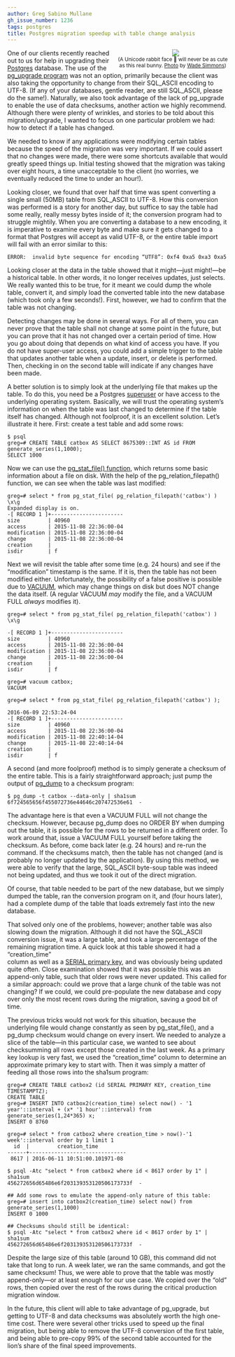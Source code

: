```yaml
---
author: Greg Sabino Mullane
gh_issue_number: 1236
tags: postgres
title: Postgres migration speedup with table change analysis
---
```




<div class="separator" style="clear: both; float: right; text-align: center;"><a href="/blog/2016/06/13/postgres-migration-speedup-with-table/image-0.jpeg" imageanchor="1" style="clear: right; margin-bottom: 1em; margin-left: 1em;"><img border="0" src="/blog/2016/06/13/postgres-migration-speedup-with-table/image-0.jpeg"/></a><br/><small>(A Unicode rabbit face 🐰 will never be as cute <br/>as this real bunny. <a href="https://flic.kr/p/6stdw2">Photo</a> by <a href="https://www.flickr.com/photos/wsimmons/">Wade Simmons</a>)</small></div>

One of our clients recently reached out to us for help in upgrading their 
[Postgres](https://www.postgresql.org/) database. The use of 
the [pg_upgrade program](https://www.postgresql.org/docs/current/static/pgupgrade.html)
was not an option, primarily because the client was also taking 
the opportunity to change from their SQL_ASCII encoding to UTF-8. (If any 
of your databases, gentle reader, are still SQL_ASCII, please do the same!). 
Naturally, we also took advantage of the lack of pg_upgrade to enable 
the use of data checksums, another action we highly recommend. Although there were 
plenty of wrinkles, and stories to be told about this migration/upgrade, I wanted 
to focus on one particular problem we had: how to detect if a table has changed.

We needed to know if any applications were modifying certain tables because the 
speed of the migration was very important. If we could assert that no changes 
were made, there were some shortcuts available that would greatly speed things up.
Initial testing showed that the migration was taking over eight hours, a time 
unacceptable to the client (no worries, we eventually reduced the time to 
under an hour!).

Looking closer, we found that over half that time was spent converting a single 
small (50MB) table from SQL_ASCII to UTF-8. How this conversion was performed is 
a story for another day, but suffice to say the table had some really, really messy bytes inside of it; 
the conversion program had to struggle mightily. When you are converting a database 
to a new encoding, it is imperative to examine every byte and make sure it gets changed 
to a format that Postgres will accept as valid UTF-8, or the entire table import will fail with an error 
similar to this:

```
ERROR:  invalid byte sequence for encoding “UTF8”: 0xf4 0xa5 0xa3 0xa5
```

Looking closer at the data in the table showed that it might—just might!—be a 
historical table. In other words, it no longer receives updates, just selects. 
We really wanted this to be true, for it meant we could dump the whole table, convert it, 
and simply load the converted table into the new database (which took only a 
few seconds!). First, however, we had to confirm that the table was not changing.

Detecting changes may be done in several ways. For all of them, you can 
never prove that the table shall not change at some point in the future, but 
you can prove that it has not changed over a certain period of time. How you 
go about doing that depends on what kind of access you have. If you do not 
have super-user access, you could add a simple trigger to the table that updates 
another table when a update, insert, or delete is performed. Then, checking 
in on the second table will indicate if any changes have been made.

A better solution is to simply look at the underlying file that makes up the 
table. To do this, you need be a Postgres 
[superuser](https://www.postgresql.org/docs/current/static/role-attributes.html) 
or have access to the underlying operating system.
Basically, we will trust the operating system’s 
information on when the table was last changed to determine if the table 
itself has changed. Although not foolproof, it is an excellent solution. Let’s 
illustrate it here. First: create a test table and add some rows:

```
$ psql
greg=# CREATE TABLE catbox AS SELECT 8675309::INT AS id FROM generate_series(1,1000);
SELECT 1000
```

Now we can use the 
[pg_stat_file() function](https://www.postgresql.org/docs/current/static/functions-admin.html#FUNCTIONS-ADMIN-GENFILE), 
which returns some basic information about a file on disk. With the help of the pg_relation_filepath() function, we can see when 
the table was last modified:

```
greg=# select * from pg_stat_file( pg_relation_filepath('catbox') ) \x\g
Expanded display is on.
-[ RECORD 1 ]+-----------------------
size         | 40960
access       | 2015-11-08 22:36:00-04
modification | 2015-11-08 22:36:00-04
change       | 2015-11-08 22:36:00-04
creation     | 
isdir        | f

```

Next we will revisit the table after some time (e.g. 24 hours) 
and see if the “modification” timestamp is the same. If it is, then the 
table has not been modified either. Unfortunately, the possibility of 
a false positive is possible due to [VACUUM](https://www.postgresql.org/docs/current/static/sql-vacuum.html), 
which may change things on disk but does NOT change the data itself. (A regular VACUUM *may* modify the file, and a 
VACUUM FULL *always* modifies it).

```
greg=# select * from pg_stat_file( pg_relation_filepath('catbox') ) \x\g

-[ RECORD 1 ]+-----------------------
size         | 40960
access       | 2015-11-08 22:36:00-04
modification | 2015-11-08 22:36:00-04
change       | 2015-11-08 22:36:00-04
creation     | 
isdir        | f

greg=# vacuum catbox;
VACUUM

greg=# select * from pg_stat_file( pg_relation_filepath('catbox') );

2016-06-09 22:53:24-04
-[ RECORD 1 ]+-----------------------
size         | 40960
access       | 2015-11-08 22:36:00-04
modification | 2015-11-08 22:40:14-04
change       | 2015-11-08 22:40:14-04
creation     | 
isdir        | f
```

A second (and more foolproof) method is to simply generate a checksum of the 
entire table. This is a fairly straightforward approach; just pump the output 
of [pg_dump](https://www.postgresql.org/docs/current/static/app-pgdump.html) 
to a checksum program:

```
$ pg_dump -t catbox --data-only | sha1sum
6f724565656f455072736e44646c207472536e61  -
```

The advantage here is that even a VACUUM FULL will not change the checksum. 
However, because pg_dump does no ORDER BY when dumping out the table, 
it is possible for the rows to be returned in a different order. To work 
around that, issue a VACUUM FULL yourself before taking the checksum. As 
before, come back later (e.g. 24 hours) and re-run the command. If the checksums 
match, then the table has not changed (and is probably no longer updated by 
the application). By using this method, we were able to verify that the 
large, SQL_ASCII byte-soup table was indeed not being updated, and 
thus we took it out of the direct migration.

Of course, that table needed to be part of the new database, but we simply dumped the table, 
ran the conversion program on it, and (four hours later), had a complete dump of the 
table that loads extremely fast into the new database.

That solved only one of the problems, however; another table was also slowing 
down the migration. Although it did not have the SQL_ASCII conversion 
issue, it was a large table, and took a large percentage of the remaining 
migration time. A quick look at this table showed it had a “creation_time”  
column as well as a 
[SERIAL primary key](www.neilconway.org/docs/sequences/), and was obviously being updated quite often. 
Close examination showed that it was possible this was an append-only 
table, such that older rows were never updated. This called for a similar 
approach: could we prove that a large chunk of the table was not changing? 
If we could, we could pre-populate the new database and copy over only the 
most recent rows during the migration, saving a good bit of time.

The previous tricks would not work for this situation, because the underlying file would 
change constantly as seen by pg_stat_file(), and a pg_dump checksum would 
change on every insert. We needed to analyze a slice of the table—in this particular case, 
we wanted to see about checksumming all rows except those created in 
the last week. As a primary key lookup is very fast, we used the “creation_time” 
column to determine an approximate primary key to start with. Then it was simply 
a matter of feeding all those rows into the sha1sum program:

```
greg=# CREATE TABLE catbox2 (id SERIAL PRIMARY KEY, creation_time TIMESTAMPTZ);
CREATE TABLE
greg=# INSERT INTO catbox2(creation_time) select now() - '1 year'::interval + (x* '1 hour'::interval) from generate_series(1,24*365) x;
INSERT 0 8760

greg=# select * from catbox2 where creation_time > now()-'1 week'::interval order by 1 limit 1
  id  |         creation_time         
------+-------------------------------
 8617 | 2016-06-11 10:51:00.101971-08

$ psql -Atc "select * from catbox2 where id < 8617 order by 1" | sha1sum
456272656d65486e6f203139353120506173733f  -

## Add some rows to emulate the append-only nature of this table:
greg=# insert into catbox2(creation_time) select now() from generate_series(1,1000)
INSERT 0 1000

## Checksums should still be identical:
$ psql -Atc "select * from catbox2 where id < 8617 order by 1" | sha1sum
456272656d65486e6f203139353120506173733f  -
```

Despite the large size of this table (around 10 GB), this command did not take 
that long to run. A week later, we ran the same 
commands, and got the same checksum! Thus, we were able to prove that the 
table was mostly append-only—or at least enough for our use case. We 
copied over the “old” rows, then copied over the rest of the rows during 
the critical production migration window.

In the future, this client will able to take advantage of pg_upgrade, 
but getting to UTF-8 and data checksums was absolutely worth the high one-time cost. 
There were several other tricks used to speed up the final migration, but 
being able to remove the UTF-8 conversion of the first table, and being able 
to pre-copy 99% of the second table accounted for the lion’s share of the 
final speed improvements.


